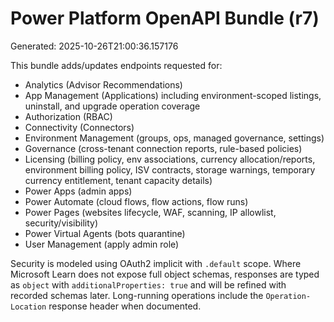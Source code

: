 # Power Platform OpenAPI Bundle (r7)
Generated: 2025-10-26T21:00:36.157176

This bundle adds/updates endpoints requested for:
- Analytics (Advisor Recommendations)
- App Management (Applications) including environment-scoped listings, uninstall, and upgrade operation coverage
- Authorization (RBAC)
- Connectivity (Connectors)
- Environment Management (groups, ops, managed governance, settings)
- Governance (cross-tenant connection reports, rule-based policies)
- Licensing (billing policy, env associations, currency allocation/reports, environment billing policy, ISV contracts, storage warnings, temporary currency entitlement, tenant capacity details)
- Power Apps (admin apps)
- Power Automate (cloud flows, flow actions, flow runs)
- Power Pages (websites lifecycle, WAF, scanning, IP allowlist, security/visibility)
- Power Virtual Agents (bots quarantine)
- User Management (apply admin role)

Security is modeled using OAuth2 implicit with `.default` scope.
Where Microsoft Learn does not expose full object schemas, responses are typed as `object` with `additionalProperties: true` and will be refined with recorded schemas later.
Long-running operations include the `Operation-Location` response header when documented.

